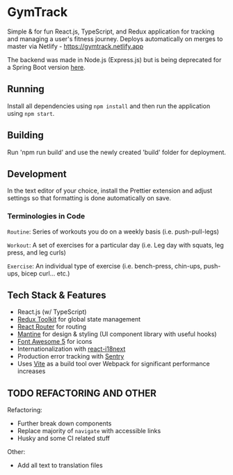 # GymTrack

Simple & for fun React.js, TypeScript, and Redux application for tracking and managing a user's fitness journey. Deploys automatically on merges to master via Netlify - https://gymtrack.netlify.app

The backend was made in Node.js (Express.js) but is being deprecated for a Spring Boot version [here](https://github.com/GV79/GymTrackApiV2).

## Running

Install all dependencies using `npm install` and then run the application using `npm start`.

## Building

Run 'npm run build' and use the newly created 'build' folder for deployment.

## Development

In the text editor of your choice, install the Prettier extension and adjust settings so that formatting is done automatically on save.

### Terminologies in Code

`Routine`: Series of workouts you do on a weekly basis (i.e. push-pull-legs)

`Workout`: A set of exercises for a particular day (i.e. Leg day with squats, leg press, and leg curls)

`Exercise`: An individual type of exercise (i.e. bench-press, chin-ups, push-ups, bicep curl... etc.)

## Tech Stack & Features

- React.js (w/ TypeScript)
- [Redux Toolkit](https://redux-toolkit.js.org/) for global state management
- [React Router](https://reactrouter.com/) for routing
- [Mantine](https://mantine.dev/) for design & styling (UI component library with useful hooks)
- [Font Awesome 5](https://fontawesome.com/v5/search) for icons
- Internationalization with [react-i18next](https://react.i18next.com/)
- Production error tracking with [Sentry](https://sentry.io/)
- Uses [Vite](https://vitejs.dev/) as a build tool over Webpack for significant performance increases

## TODO REFACTORING AND OTHER

Refactoring:

- Further break down components
- Replace majority of `navigate` with accessible links
- Husky and some CI related stuff

Other:

- Add all text to translation files
